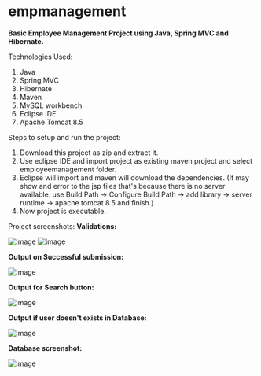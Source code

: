 # empmanagement

**Basic Employee Management Project using Java, Spring MVC and Hibernate.**

Technologies Used:
1. Java
2. Spring MVC
3. Hibernate
4. Maven
5. MySQL workbench
6. Eclipse IDE
7. Apache Tomcat 8.5

Steps to setup and run the project:
1. Download this project as zip and extract it.
2. Use eclipse IDE and import project as existing maven project and select employeemanagement folder.
3. Eclipse will import and maven will download the dependencies. (It may show and error to the jsp files that's because there is no server available. use Build Path -> Configure Build Path -> add library -> server runtime -> apache tomcat 8.5 and finish.)
4. Now project is executable.

Project screenshots:
**Validations:**

![image](https://user-images.githubusercontent.com/43596078/135026483-56a80fa8-3167-4905-b078-acfd9b0538c1.png)
![image](https://user-images.githubusercontent.com/43596078/135026559-28a939ae-5940-4531-895b-3408a9ee83c2.png)

**Output on Successful submission:**

![image](https://user-images.githubusercontent.com/43596078/135026776-33840ab8-3baa-4fdd-92b2-5232fefdb091.png)

**Output for Search button:**

![image](https://user-images.githubusercontent.com/43596078/135026862-786dc046-c177-4529-a8e4-a733bee6bc15.png)

**Output if user doesn't exists in Database:**

![image](https://user-images.githubusercontent.com/43596078/135027118-3c10c316-b8a9-45c3-873a-97976c7c632e.png)

**Database screenshot:**

![image](https://user-images.githubusercontent.com/43596078/135027280-6c872253-c185-4dba-bdd3-5345b18b0413.png)

